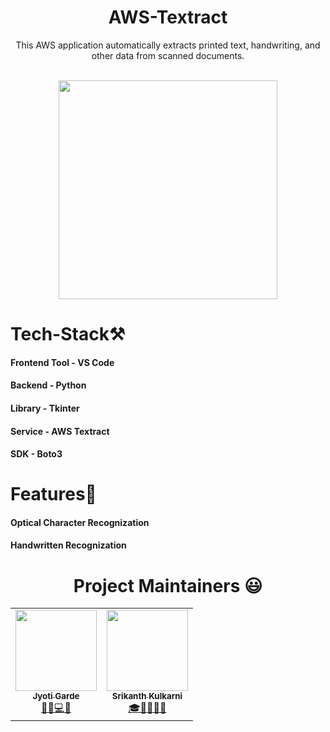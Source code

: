 <div align="center">
<h1> AWS-Textract </h1>
<p>This AWS application automatically extracts printed text, handwriting, and other data from scanned documents.</p>
 <br>
 <img src="https://user-images.githubusercontent.com/67336818/167920153-5ae341f0-4436-4e78-bec4-4d831415f658.png" width:"100%" height="350px"></div>

# Tech-Stack⚒
#### Frontend Tool - VS Code
#### Backend - Python
#### Library - Tkinter
#### Service - AWS Textract
#### SDK - Boto3
# Features🚀
#### Optical Character Recognization
#### Handwritten Recognization

<h1 align="center"> Project Maintainers 😃 </h1>
<p align="center">
<table align="center">
  <tbody><tr>
    <td align="center"><a href="https://github.com/JyotiGarde-27"><img alt="" src="https://avatars.githubusercontent.com/JyotiGarde-27" width="130px;"><br><sub><b> Jyoti Garde </b></sub></a><br><a href="https://github.com/JyotiGarde/AWS-Textract/commits?author=JyotiGarde-27" title="Jyoti Garde">🧠🚀💻🔥</a></td></a></td>
    <td align="center"><a href="https://github.com/srikanthkulakarni"><img alt="" src="https://avatars.githubusercontent.com/srikanthkulakarni" width="130px;"><br><sub><b> Srikanth Kulkarni </b></sub></a><br><a href="https://github.com/srikanthkulakarni/AWS-Textract/commits?author=srikanthkulakarni" title="Srikanth Kulkarni">🎓👨‍💻🧠🚀 </a></td></a></td>
  </tr>
</tbody>
</table>
</p>
